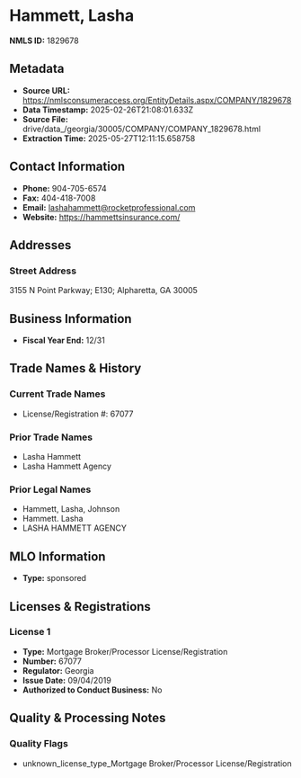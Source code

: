 # Hammett, Lasha

**NMLS ID:** 1829678

## Metadata
- **Source URL:** https://nmlsconsumeraccess.org/EntityDetails.aspx/COMPANY/1829678
- **Data Timestamp:** 2025-02-26T21:08:01.633Z
- **Source File:** drive/data_/georgia/30005/COMPANY/COMPANY_1829678.html
- **Extraction Time:** 2025-05-27T12:11:15.658758

## Contact Information
- **Phone:** 904-705-6574
- **Fax:** 404-418-7008
- **Email:** lashahammett@rocketprofessional.com
- **Website:** https://hammettsinsurance.com/

## Addresses
### Street Address
3155 N Point Parkway; E130; Alpharetta, GA 30005

## Business Information
- **Fiscal Year End:** 12/31

## Trade Names & History
### Current Trade Names
- License/Registration #: 67077

### Prior Trade Names
- Lasha Hammett
- Lasha Hammett Agency

### Prior Legal Names
- Hammett, Lasha, Johnson
- Hammett. Lasha
- LASHA HAMMETT AGENCY

## MLO Information
- **Type:** sponsored

## Licenses & Registrations

### License 1
- **Type:** Mortgage Broker/Processor License/Registration
- **Number:** 67077
- **Regulator:** Georgia
- **Issue Date:** 09/04/2019
- **Authorized to Conduct Business:** No

## Quality & Processing Notes
### Quality Flags
- unknown_license_type_Mortgage Broker/Processor License/Registration
